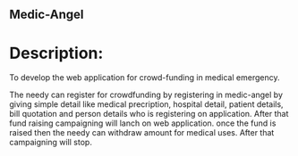 ## Medic-Angel

# Description:
   To develop the web application for crowd-funding in medical emergency.
   
   The needy can register for crowdfunding by registering in medic-angel by giving simple detail like medical precription, hospital detail, patient details, bill quotation and person details who is registering on application. After that fund raising campaigning will lanch on web application. once the fund is raised then the needy can withdraw amount for medical uses. After that campaigning will stop.     
